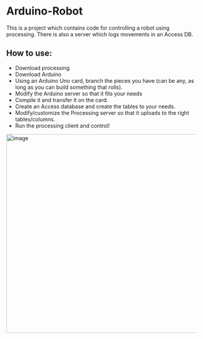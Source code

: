 # Arduino-Robot
This is a project which contains code for controlling a robot using processing. There is also a server which logs movements in an Access DB.

## How to use:

- Download processing
- Download Arduino
- Using an Arduino Uno card, branch the pieces you have (can be any, as long as you can build something that rolls).
- Modify the Arduino server so that it fits your needs
- Compile it and transfer it on the card.
- Create an Access database and create the tables to your needs.
- Modify/customize the Processing server so that it uploads to the right tables/columns.
- Run the processing client and control!
<img width="910" height="526" alt="image" src="https://github.com/user-attachments/assets/80e722ac-4075-4dd1-a2e2-ffb58083ffda" />
